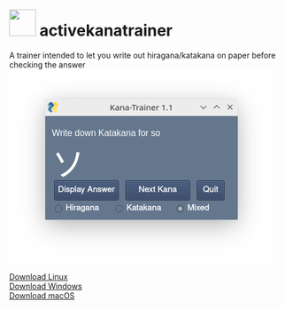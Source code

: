 # <img src="https://raw.githubusercontent.com/vdettmer/activekanatrainer/main/icon.ico?raw=true" width="48" height="48" /> activekanatrainer 
A trainer intended to let you write out hiragana/katakana on paper before checking the answer
<img src="https://github.com/vdettmer/activekanatrainer/blob/main/gui.png?raw=true" />

<a href="https://github.com/vdettmer/activekanatrainer/releases/download/v1.1.1/kanatrainer_linux_x86_64">Download Linux</a><br />
<a href="https://github.com/vdettmer/activekanatrainer/releases/download/v1.1.1/kanatrainer_win_x86_64.exe">Download Windows</a><br />
<a href="https://github.com/vdettmer/activekanatrainer/releases/download/v1.1.1/kanatrainer_mac_x86_64.zip">Download macOS</a>
